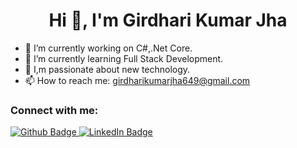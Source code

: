  <h1 align="center">Hi 👋, I'm Girdhari Kumar Jha</h1>

- 🔭 I’m currently working on C#,.Net Core. 
- 🌱 I’m currently learning Full Stack Development.
- 💬 I,m passionate about new technology.
- 📫 How to reach me: girdharikumarjha649@gmail.com
  
### Connect with me:
<div id="badges">
  <a href="https://github.com/girdharikjha">
    <img src="https://img.shields.io/badge/Github-white?style=for-the-badge&logo=Github&logoColor=black" alt="Github Badge"/>
  </a>
<a href="linkedin.com/in/girdhari-kumar-jha">
    <img src="https://img.shields.io/badge/LinkedIn-blue?style=for-the-badge&logo=linkedin&logoColor=white" alt="LinkedIn Badge"/>
  </a>
